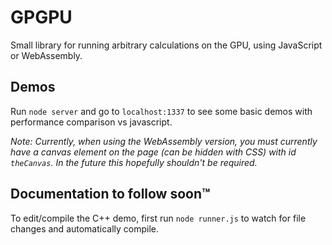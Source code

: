# GPGPU

Small library for running arbitrary calculations on the GPU, using JavaScript or WebAssembly.

## Demos

Run ```node server``` and go to ```localhost:1337``` to see some basic demos with performance comparison vs javascript.

*Note: Currently, when using the WebAssembly version, you must currently have a canvas element on the page (can be hidden with CSS) with id ```theCanvas```. In the future this hopefully shouldn't be required.*

## Documentation to follow soon™

To edit/compile the C++ demo, first run ```node runner.js``` to watch for file changes and automatically compile.
